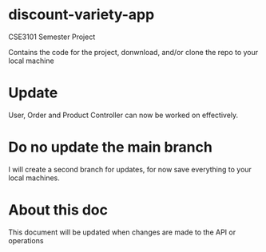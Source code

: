 # discount-variety-app
CSE3101 Semester Project

Contains the code for the project, donwnload, and/or clone the repo to your local machine

# Update
User, Order and Product Controller can now be worked on effectively.

# Do no update the main branch
I will create a second branch for updates, for now save everything to your local machines.

# About this doc
This document will be updated when changes are made to the API or operations
